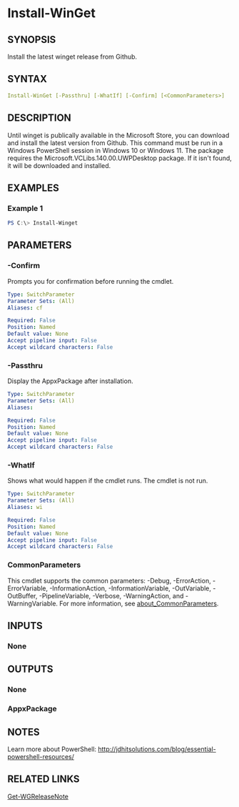 ﻿---
external help file: WingetTools-help.xml
Module Name: WingetTools
online version: https://bit.ly/2WYteX6
schema: 2.0.0
---

# Install-WinGet

## SYNOPSIS

Install the latest winget release from Github.

## SYNTAX

```yaml
Install-WinGet [-Passthru] [-WhatIf] [-Confirm] [<CommonParameters>]
```

## DESCRIPTION

Until winget is publically available in the Microsoft Store, you can download and install the latest version from Github. This command must be run in a Windows PowerShell session in Windows 10 or Windows 11. The package requires the Microsoft.VCLibs.140.00.UWPDesktop package. If it isn't found, it will be downloaded and installed.

## EXAMPLES

### Example 1

```powershell
PS C:\> Install-Winget
```

## PARAMETERS

### -Confirm

Prompts you for confirmation before running the cmdlet.

```yaml
Type: SwitchParameter
Parameter Sets: (All)
Aliases: cf

Required: False
Position: Named
Default value: None
Accept pipeline input: False
Accept wildcard characters: False
```

### -Passthru

Display the AppxPackage after installation.

```yaml
Type: SwitchParameter
Parameter Sets: (All)
Aliases:

Required: False
Position: Named
Default value: None
Accept pipeline input: False
Accept wildcard characters: False
```

### -WhatIf

Shows what would happen if the cmdlet runs.
The cmdlet is not run.

```yaml
Type: SwitchParameter
Parameter Sets: (All)
Aliases: wi

Required: False
Position: Named
Default value: None
Accept pipeline input: False
Accept wildcard characters: False
```

### CommonParameters

This cmdlet supports the common parameters: -Debug, -ErrorAction, -ErrorVariable, -InformationAction, -InformationVariable, -OutVariable, -OutBuffer, -PipelineVariable, -Verbose, -WarningAction, and -WarningVariable. For more information, see [about_CommonParameters](http://go.microsoft.com/fwlink/?LinkID=113216).

## INPUTS

### None

## OUTPUTS

### None

### AppxPackage

## NOTES

Learn more about PowerShell:
http://jdhitsolutions.com/blog/essential-powershell-resources/

## RELATED LINKS

[Get-WGReleaseNote](Get-WGReleaseNote.md)
